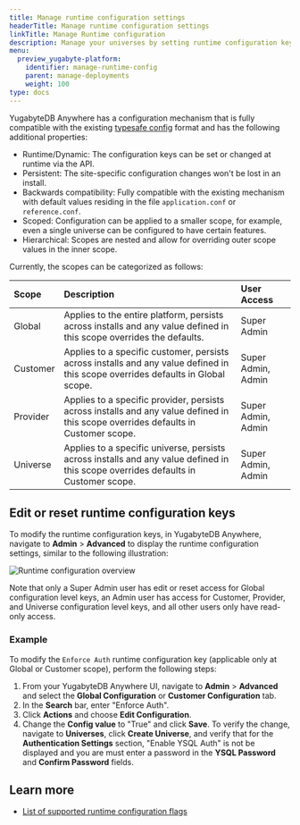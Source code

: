 ```yaml
---
title: Manage runtime configuration settings
headerTitle: Manage runtime configuration settings
linkTitle: Manage Runtime configuration
description: Manage your universes by setting runtime configuration keys based on different scopes.
menu:
  preview_yugabyte-platform:
    identifier: manage-runtime-config
    parent: manage-deployments
    weight: 100
type: docs
---
```


YugabyteDB Anywhere has a configuration mechanism that is fully compatible with the existing [typesafe config](https://github.com/lightbend/config) format and has the following additional properties:

- Runtime/Dynamic: The configuration keys can be set or changed at runtime via the API.
- Persistent: The site-specific configuration changes won't be lost in an install.
- Backwards compatibility: Fully compatible with the existing mechanism with default values residing in the file `application.conf` or `reference.conf`.
- Scoped: Configuration can be applied to a smaller scope, for example, even a single universe can be configured to have certain features.
- Hierarchical: Scopes are nested and allow for overriding outer scope values in the inner scope.

Currently, the scopes can be categorized as follows:

| Scope | Description | User Access |
|:--- |:--- | :--- |
| Global | Applies to the entire platform, persists across installs and any value defined in this scope overrides the defaults. | Super Admin |
| Customer | Applies to a specific customer, persists across installs and any value defined in this scope overrides defaults in Global scope.| Super Admin, Admin |
| Provider | Applies to a specific provider, persists across installs and any value defined in this scope overrides defaults in Customer scope. | Super Admin, Admin |
| Universe | Applies to a specific universe, persists across installs and any value defined in this scope overrides defaults in Customer scope. | Super Admin, Admin |

## Edit or reset runtime configuration keys

To modify the runtime configuration keys, in YugabyteDB Anywhere, navigate to **Admin** > **Advanced** to display the runtime configuration settings, similar to the following illustration:

![Runtime configuration overview](/images/ee/runtime-config-overview.png)

Note that only a Super Admin user has edit or reset access for Global configuration level keys, an Admin user has access for Customer, Provider, and Universe configuration level keys, and all other users only have read-only access.

### Example

To modify the `Enforce Auth` runtime configuration key (applicable only at Global or Customer scope), perform the following steps:

1. From your YugabyteDB Anywhere UI, navigate to **Admin** > **Advanced** and select the **Global Configuration** or **Customer Configuration** tab.
1. In the **Search** bar, enter "Enforce Auth".
1. Click **Actions** and choose **Edit Configuration**.
1. Change the **Config value** to "True" and click **Save**.
To verify the change, navigate to **Universes**, click **Create Universe**, and verify that for the  **Authentication Settings** section, "Enable YSQL Auth" is not be displayed and you are must enter a password in the **YSQL Password** and **Confirm Password** fields.

## Learn more

- [List of supported runtime configuration flags](https://github.com/yugabyte/yugabyte-db/blob/2.17.3/managed/RUNTIME-FLAGS.md)

